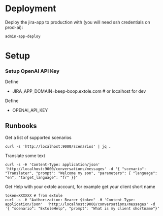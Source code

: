 
# Deployment

Deploy the jira-app to production with (you will need ssh credentials on prod-ai):
```
admin-app-deploy
```

# Setup

### Setup OpenAI API Key
Define 
  - JIRA_APP_DOMAIN=beep-boop.extole.com   # or localhost for dev

 Define
  - OPENAI_API_KEY


## Runbooks
Get a list of supported scenarios
```
curl -s 'http://localhost:9000/scenarios' | jq .
```

Translate some text
```
curl -s -H 'Content-Type: application/json' 'http://localhost:9000/conversations/messages' -d '{ "scenario": "Translater", "prompt": "Welcome my son", "parameters": { "language": "en", "target_language": "fr" }}'
```

Get Help with your extole account, for example get your client short name
```
token=XXXXXX # from extole
curl -s -H "Authorization: Bearer $token" -H 'Content-Type: application/json'  'http://localhost:9000/conversations/messages' -d '{ "scenario": "ExtoleHelp", "prompt": "What is my client shortname"}'
```


